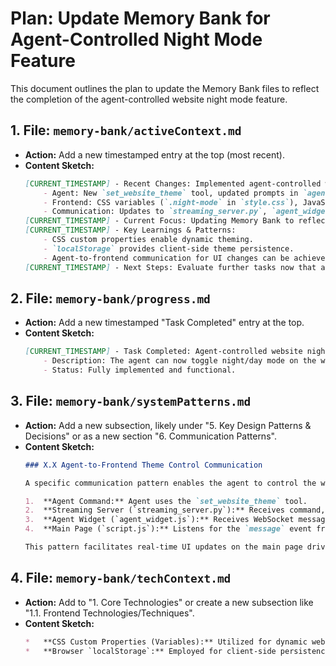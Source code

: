 # Plan: Update Memory Bank for Agent-Controlled Night Mode Feature

This document outlines the plan to update the Memory Bank files to reflect the completion of the agent-controlled website night mode feature.

## 1. File: `memory-bank/activeContext.md`

*   **Action:** Add a new timestamped entry at the top (most recent).
*   **Content Sketch:**
    ```markdown
    [CURRENT_TIMESTAMP] - Recent Changes: Implemented agent-controlled website night mode.
        - Agent: New `set_website_theme` tool, updated prompts in `agents/customer-service/`.
        - Frontend: CSS variables (`.night-mode` in `style.css`), JavaScript `applyTheme` function and `localStorage` in `script.js`.
        - Communication: Updates to `streaming_server.py`, `agent_widget.js` (`postMessage`), and `script.js` (message listener).
    [CURRENT_TIMESTAMP] - Current Focus: Updating Memory Bank to reflect night mode feature completion.
    [CURRENT_TIMESTAMP] - Key Learnings & Patterns:
        - CSS custom properties enable dynamic theming.
        - `localStorage` provides client-side theme persistence.
        - Agent-to-frontend communication for UI changes can be achieved via WebSocket -> iframe `postMessage` -> main page listener.
    [CURRENT_TIMESTAMP] - Next Steps: Evaluate further tasks now that agent-controlled night mode is complete.
    ```

## 2. File: `memory-bank/progress.md`

*   **Action:** Add a new timestamped "Task Completed" entry at the top.
*   **Content Sketch:**
    ```markdown
    [CURRENT_TIMESTAMP] - Task Completed: Agent-controlled website night mode.
        - Description: The agent can now toggle night/day mode on the website. This involved backend agent logic, frontend theme switching (`style.css`, `script.js` with CSS variables and `localStorage`), and agent-to-frontend communication (`streaming_server.py`, `agent_widget.js`, `script.js`).
        - Status: Fully implemented and functional.
    ```

## 3. File: `memory-bank/systemPatterns.md`

*   **Action:** Add a new subsection, likely under "5. Key Design Patterns & Decisions" or as a new section "6. Communication Patterns".
*   **Content Sketch:**
    ```markdown
    ### X.X Agent-to-Frontend Theme Control Communication

    A specific communication pattern enables the agent to control the website's theme:

    1.  **Agent Command:** Agent uses the `set_website_theme` tool.
    2.  **Streaming Server (`streaming_server.py`):** Receives command, sends WebSocket message to the agent widget.
    3.  **Agent Widget (`agent_widget.js`):** Receives WebSocket message, uses `window.parent.postMessage()` to send theme data to the main page (parent window).
    4.  **Main Page (`script.js`):** Listens for the `message` event from the iframe, calls `applyTheme` to update UI and persist theme in `localStorage`.

    This pattern facilitates real-time UI updates on the main page driven by agent actions, bridging the iframe boundary.
    ```

## 4. File: `memory-bank/techContext.md`

*   **Action:** Add to "1. Core Technologies" or create a new subsection like "1.1. Frontend Technologies/Techniques".
*   **Content Sketch:**
    ```markdown
    *   **CSS Custom Properties (Variables):** Utilized for dynamic website theming (e.g., night/day mode implementation in `style.css`). Allows JavaScript to easily modify root style definitions.
    *   **Browser `localStorage`:** Employed for client-side persistence of user preferences, specifically the selected website theme (managed in `script.js`).